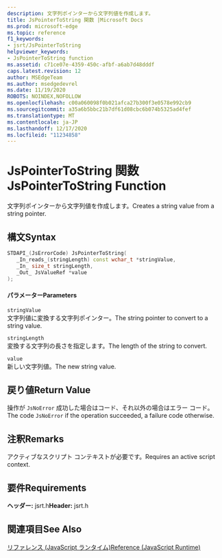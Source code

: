 ```yaml
---
description: 文字列ポインターから文字列値を作成します。
title: JsPointerToString 関数 |Microsoft Docs
ms.prod: microsoft-edge
ms.topic: reference
f1_keywords:
- jsrt/JsPointerToString
helpviewer_keywords:
- JsPointerToString function
ms.assetid: c71ce07e-4359-450c-afbf-a6ab7d48dddf
caps.latest.revision: 12
author: MSEdgeTeam
ms.author: msedgedevrel
ms.date: 11/19/2020
ROBOTS: NOINDEX,NOFOLLOW
ms.openlocfilehash: c00a060098f0b021afca27b300f3e0578e992cb9
ms.sourcegitcommit: a35a6b5bbc21b7df61d08cbc6b074b5325ad4fef
ms.translationtype: MT
ms.contentlocale: ja-JP
ms.lasthandoff: 12/17/2020
ms.locfileid: "11234858"
---
```

# <span data-ttu-id="9b42c-103">JsPointerToString 関数</span><span class="sxs-lookup"><span data-stu-id="9b42c-103">JsPointerToString Function</span></span>

<span data-ttu-id="9b42c-104">文字列ポインターから文字列値を作成します。</span><span class="sxs-lookup"><span data-stu-id="9b42c-104">Creates a string value from a string pointer.</span></span>  
  
## <span data-ttu-id="9b42c-105">構文</span><span class="sxs-lookup"><span data-stu-id="9b42c-105">Syntax</span></span>  
  
```cpp  
STDAPI_(JsErrorCode) JsPointerToString(  
   _In_reads_(stringLength) const wchar_t *stringValue,  
   _In_ size_t stringLength,  
   _Out_ JsValueRef *value  
);  
```  
  
#### <span data-ttu-id="9b42c-106">パラメーター</span><span class="sxs-lookup"><span data-stu-id="9b42c-106">Parameters</span></span>  
 `stringValue`  
 <span data-ttu-id="9b42c-107">文字列値に変換する文字列ポインター。</span><span class="sxs-lookup"><span data-stu-id="9b42c-107">The string pointer to convert to a string value.</span></span>  
  
 `stringLength`  
 <span data-ttu-id="9b42c-108">変換する文字列の長さを指定します。</span><span class="sxs-lookup"><span data-stu-id="9b42c-108">The length of the string to convert.</span></span>  
  
 `value`  
 <span data-ttu-id="9b42c-109">新しい文字列値。</span><span class="sxs-lookup"><span data-stu-id="9b42c-109">The new string value.</span></span>  
  
## <span data-ttu-id="9b42c-110">戻り値</span><span class="sxs-lookup"><span data-stu-id="9b42c-110">Return Value</span></span>  
 <span data-ttu-id="9b42c-111">操作が `JsNoError` 成功した場合はコード、それ以外の場合はエラー コード。</span><span class="sxs-lookup"><span data-stu-id="9b42c-111">The code `JsNoError` if the operation succeeded, a failure code otherwise.</span></span>  
  
## <span data-ttu-id="9b42c-112">注釈</span><span class="sxs-lookup"><span data-stu-id="9b42c-112">Remarks</span></span>  
 <span data-ttu-id="9b42c-113">アクティブなスクリプト コンテキストが必要です。</span><span class="sxs-lookup"><span data-stu-id="9b42c-113">Requires an active script context.</span></span>  
  
## <span data-ttu-id="9b42c-114">要件</span><span class="sxs-lookup"><span data-stu-id="9b42c-114">Requirements</span></span>  
 <span data-ttu-id="9b42c-115">**ヘッダー:** jsrt.h</span><span class="sxs-lookup"><span data-stu-id="9b42c-115">**Header:** jsrt.h</span></span>  
  
## <span data-ttu-id="9b42c-116">関連項目</span><span class="sxs-lookup"><span data-stu-id="9b42c-116">See Also</span></span>  
 [<span data-ttu-id="9b42c-117">リファレンス (JavaScript ランタイム)</span><span class="sxs-lookup"><span data-stu-id="9b42c-117">Reference (JavaScript Runtime)</span></span>](../chakra-hosting/reference-javascript-runtime.md)
